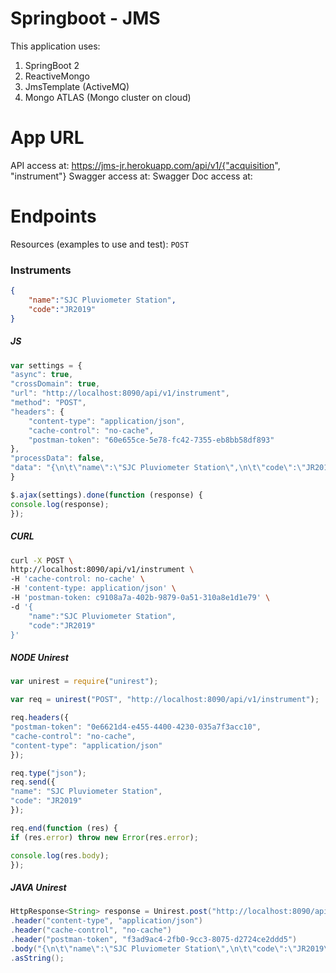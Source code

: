 # Springboot - JMS

This application uses:
1. SpringBoot 2
2. ReactiveMongo
3. JmsTemplate (ActiveMQ)
4. Mongo ATLAS (Mongo cluster on cloud)

# App URL

API access at: https://jms-jr.herokuapp.com/api/v1/{"acquisition", "instrument"}
Swagger access at: 
Swagger Doc access at: 

# Endpoints

Resources (examples to use and test): 
`POST`

### Instruments

```json
{
	"name":"SJC Pluviometer Station",
	"code":"JR2019"
}
```

##### JS

```js
var settings = {
"async": true,
"crossDomain": true,
"url": "http://localhost:8090/api/v1/instrument",
"method": "POST",
"headers": {
    "content-type": "application/json",
    "cache-control": "no-cache",
    "postman-token": "60e655ce-5e78-fc42-7355-eb8bb58df893"
},
"processData": false,
"data": "{\n\t\"name\":\"SJC Pluviometer Station\",\n\t\"code\":\"JR2019\"\n}"
}

$.ajax(settings).done(function (response) {
console.log(response);
});
```

##### CURL

```sh
curl -X POST \
http://localhost:8090/api/v1/instrument \
-H 'cache-control: no-cache' \
-H 'content-type: application/json' \
-H 'postman-token: c9108a7a-402b-9879-0a51-310a8e1d1e79' \
-d '{
    "name":"SJC Pluviometer Station",
    "code":"JR2019"
}'
```

##### NODE Unirest

```js
var unirest = require("unirest");

var req = unirest("POST", "http://localhost:8090/api/v1/instrument");

req.headers({
"postman-token": "0e6621d4-e455-4400-4230-035a7f3acc10",
"cache-control": "no-cache",
"content-type": "application/json"
});

req.type("json");
req.send({
"name": "SJC Pluviometer Station",
"code": "JR2019"
});

req.end(function (res) {
if (res.error) throw new Error(res.error);

console.log(res.body);
});
```

##### JAVA Unirest

```java
HttpResponse<String> response = Unirest.post("http://localhost:8090/api/v1/instrument")
.header("content-type", "application/json")
.header("cache-control", "no-cache")
.header("postman-token", "f3ad9ac4-2fb0-9cc3-8075-d2724ce2ddd5")
.body("{\n\t\"name\":\"SJC Pluviometer Station\",\n\t\"code\":\"JR2019\"\n}")
.asString();
```